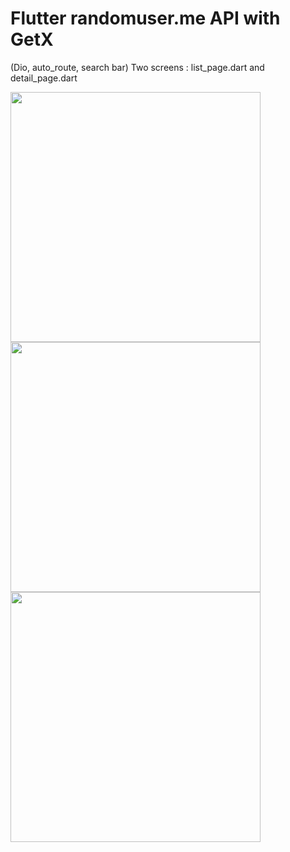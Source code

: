 # Flutter randomuser.me API with GetX
(Dio, auto_route, search bar)
Two screens : list_page.dart and detail_page.dart

<img src="https://user-images.githubusercontent.com/120099096/234484633-023331c9-1cf3-46b2-86f0-aa5a04652533.png"  width="400">
<img src="https://user-images.githubusercontent.com/120099096/234484653-fd4725ef-8707-4118-942d-f33f44005773.png"  width="400">
<img src="https://user-images.githubusercontent.com/120099096/234484671-3fbf10de-4f56-4f30-96c7-c63677087e42.png"  width="400">
